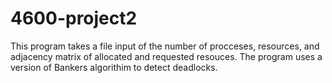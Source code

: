 # 4600-project2
This program takes a file input of the number of procceses, resources, and adjacency matrix of allocated and requested resouces. The program uses a version of Bankers algorithim to detect deadlocks. 
